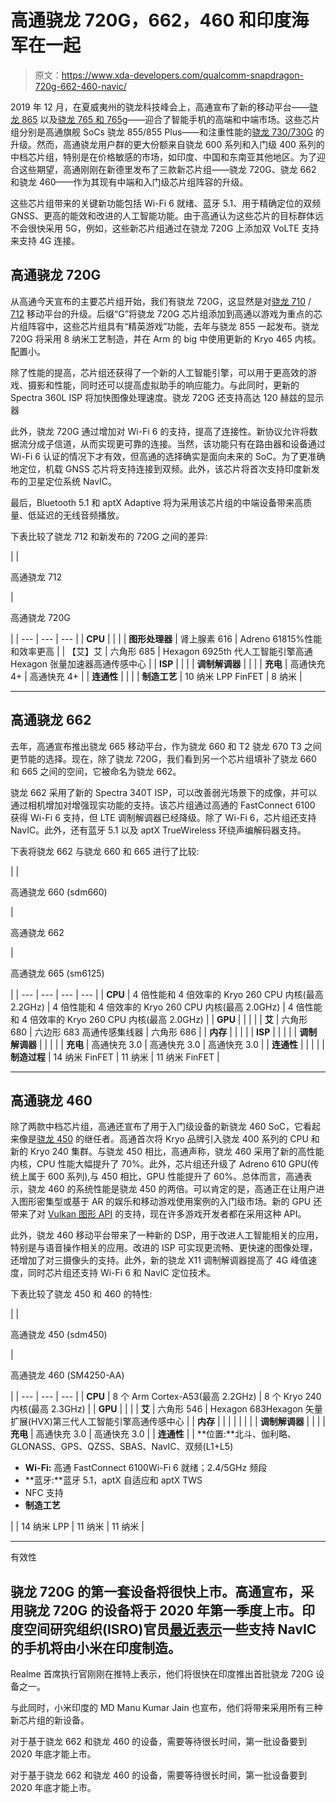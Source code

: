 # 高通骁龙 720G，662，460 和印度海军在一起

> 原文：<https://www.xda-developers.com/qualcomm-snapdragon-720g-662-460-navic/>

2019 年 12 月，在夏威夷州的骁龙科技峰会上，高通宣布了新的移动平台——[骁龙 865](https://www.xda-developers.com/qualcomm-snapdragon-865-processor-specifications-features/) 以及[骁龙 765 和 765g](https://www.xda-developers.com/qualcomm-snapdragon-765-processor-specifications-features/)——迎合了智能手机的高端和中端市场。这些芯片组分别是高通旗舰 SoCs 骁龙 855/855 Plus——和注重性能的[骁龙 730/730G](https://www.xda-developers.com/qualcomm-snapdragon-665-snapdragon-730g/) 的升级。然而，高通骁龙用户群的更大份额来自骁龙 600 系列和入门级 400 系列的中档芯片组，特别是在价格敏感的市场，如印度、中国和东南亚其他地区。为了迎合这些期望，高通刚刚在新德里发布了三款新芯片组——骁龙 720G、骁龙 662 和骁龙 460——作为其现有中端和入门级芯片组阵容的升级。

这些芯片组带来的关键新功能包括 Wi-Fi 6 就绪、蓝牙 5.1、用于精确定位的双频 GNSS、更高的能效和改进的人工智能功能。由于高通认为这些芯片的目标群体远不会很快采用 5G，例如，这些新芯片组通过在骁龙 720G 上添加双 VoLTE 支持来支持 4G 连接。

## 高通骁龙 720G

从高通今天宣布的主要芯片组开始，我们有骁龙 720G，这显然是对[骁龙 710](https://www.xda-developers.com/qualcomm-snapdragon-710-announcement/) / [712](https://www.xda-developers.com/qualcomm-snapdragon-712-announced/) 移动平台的升级。后缀“G”将骁龙 720G 芯片组添加到高通以游戏为重点的芯片组阵容中，这些芯片组具有“精英游戏”功能，去年与骁龙 855 一起发布。骁龙 720G 将采用 8 纳米工艺制造，并在 Arm 的 big 中使用更新的 Kryo 465 内核。配置小。

除了性能的提高，芯片组还获得了一个新的人工智能引擎，可以用于更高效的游戏、摄影和性能，同时还可以提高虚拟助手的响应能力。与此同时，更新的 Spectra 360L ISP 将加快图像处理速度。骁龙 720G 还支持高达 120 赫兹的显示器

此外，骁龙 720G 通过增加对 Wi-Fi 6 的支持，提高了连接性。新协议允许将数据流分成子信道，从而实现更可靠的连接。当然，该功能只有在路由器和设备通过 Wi-Fi 6 认证的情况下才有效，但高通的选择确实是面向未来的 SoC。为了更准确地定位，机载 GNSS 芯片将支持连接到双频。此外，该芯片将首次支持印度新发布的卫星定位系统 NavIC。

最后，Bluetooth 5.1 和 aptX Adaptive 将为采用该芯片组的中端设备带来高质量、低延迟的无线音频播放。

下表比较了骁龙 712 和新发布的 720G 之间的差异:

|  | 

高通骁龙 712

 | 

高通骁龙 720G

 |
| --- | --- | --- |
| **CPU** |  |  |
| **图形处理器** | 肾上腺素 616 | Adreno 61815%性能和效率更高 |
| 【艾】艾 | 六角形 685 | Hexagon 6925th 代人工智能引擎高通 Hexagon 张量加速器高通传感中心 |
| **ISP** |  |  |
| **调制解调器** |  |  |
| **充电** | 高通快充 4+ | 高通快充 4+ |
| **连通性** |  |  |
| **制造工艺** | 10 纳米 LPP FinFET | 8 纳米 |

* * *

## 高通骁龙 662

去年，高通宣布推出骁龙 665 移动平台，作为骁龙 660 和 T2 骁龙 670 T3 之间更节能的选择。现在，除了骁龙 720G，我们看到另一个芯片组填补了骁龙 660 和 665 之间的空间，它被命名为骁龙 662。

骁龙 662 采用了新的 Spectra 340T ISP，可以改善弱光场景下的成像，并可以通过相机增加对增强现实功能的支持。该芯片组通过高通的 FastConnect 6100 获得 Wi-Fi 6 支持，但 LTE 调制解调器已经降级。除了 Wi-Fi 6，芯片组还支持 NavIC。此外，还有蓝牙 5.1 以及 aptX TrueWireless 环绕声编解码器支持。

下表将骁龙 662 与骁龙 660 和 665 进行了比较:

|  | 

高通骁龙 660 (sdm660)

 | 

高通骁龙 662

 | 

高通骁龙 665 (sm6125)

 |
| --- | --- | --- | --- |
| **CPU** | 4 倍性能和 4 倍效率的 Kryo 260 CPU 内核(最高 2.2GHz) | 4 倍性能和 4 倍效率的 Kryo 260 CPU 内核(最高 2.0GHz) | 4 倍性能和 4 倍效率的 Kryo 260 CPU 内核(最高 2.0GHz) |
| **GPU** |  |  |  |
| **艾** | 六角形 680 | 六边形 683 高通传感集线器 | 六角形 686 |
| **内存** |  |  |  |
| **ISP** |  |  |  |
| **调制解调器** |  |  |  |
| **充电** | 高通快充 3.0 | 高通快充 3.0 | 高通快充 3.0 |
| **连通性** |  |  |  |
| **制造过程** | 14 纳米 FinFET | 11 纳米 | 11 纳米 FinFET |

* * *

## 高通骁龙 460

除了两款中档芯片组，高通还宣布了用于入门级设备的新骁龙 460 SoC，它看起来像是[骁龙 450](https://www.xda-developers.com/qualcomm-snapdragon-450-wear-fingerprint-sensors/) 的继任者。高通首次将 Kryo 品牌引入骁龙 400 系列的 CPU 和新的 Kryo 240 集群。与骁龙 450 相比，高通声称，骁龙 460 采用了新的高性能内核，CPU 性能大幅提升了 70%。此外，芯片组还升级了 Adreno 610 GPU(传统上属于 600 系列),与 450 相比，GPU 性能提升了 60%。总体而言，高通表示，骁龙 460 的系统性能是骁龙 450 的两倍。可以肯定的是，高通正在让用户进入图形密集型或基于 AR 的娱乐和移动游戏使用案例的入门级市场。新的 GPU 还带来了对 [Vulkan 图形 API](https://www.xda-developers.com/khronos-vulkan-graphics-api-1-2/) 的支持，现在许多游戏开发者都在采用这种 API。

此外，骁龙 460 移动平台带来了一种新的 DSP，用于改进人工智能相关的应用，特别是与语音操作相关的应用。改进的 ISP 可实现更流畅、更快速的图像处理，还增加了对三摄像头的支持。此外，新的骁龙 X11 调制解调器提高了 4G 峰值速度，同时芯片组还支持 Wi-Fi 6 和 NavIC 定位技术。

下表比较了骁龙 450 和 460 的特性:

|  | 

高通骁龙 450 (sdm450)

 | 

高通骁龙 460 (SM4250-AA)

 |
| --- | --- | --- |
| **CPU** | 8 个 Arm Cortex-A53(最高 2.2GHz) | 8 个 Kryo 240 内核(最高 2.3GHz) |
| **GPU** |  |  |
| **艾** | 六角形 546 | Hexagon 683Hexagon 矢量扩展(HVX)第三代人工智能引擎高通传感中心 |
| **内存** |  |  |
|  |  |  |
| **调制解调器** |  |  |
| **充电** | 高通快充 3.0 | 高通快充 3.0 |
| **连通性** |  | **位置:**北斗、伽利略、GLONASS、GPS、QZSS、SBAS、NavIC、双频(L1+L5)

*   **Wi-Fi:** 高通 FastConnect 6100Wi-Fi 6 就绪；2.4/5GHz 频段
*   **蓝牙:**蓝牙 5.1，aptX 自适应和 aptX TWS
*   NFC 支持
*   **制造工艺**

 |
| 14 纳米 LPP | 11 纳米 | 11 纳米 |

* * *

有效性

## 骁龙 720G 的第一套设备将很快上市。高通宣布，采用骁龙 720G 的设备将于 2020 年第一季度上市。印度空间研究组织(ISRO)官员[最近表示](https://gadgets.ndtv.com/science/news/xiaomi-isro-in-advanced-talks-over-use-of-navic-chipsets-2157645)一些支持 NavIC 的手机将由小米在印度制造。

Realme 首席执行官刚刚在推特上表示，他们将很快在印度推出首批骁龙 720G 设备之一。

与此同时，小米印度的 MD Manu Kumar Jain 也宣布，他们将带来采用所有三种新芯片组的新设备。

对于基于骁龙 662 和骁龙 460 的设备，需要等待很长时间，第一批设备要到 2020 年底才能上市。

对于基于骁龙 662 和骁龙 460 的设备，需要等待很长时间，第一批设备要到 2020 年底才能上市。